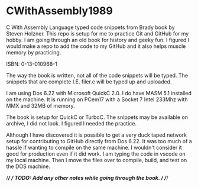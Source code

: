# CWithAssembly1989
C With Assembly Language typed code snippets from Brady book by Steven Holzner.
This repo is setup for me to practice Git and GitHub for my hobby. I am
going through an old book for history and geeky fun. I figured I would make
a repo to add the code to my GitHub and it also helps muscle memory by
practicing. 

ISBN: 0-13-010968-1

The way the book is written, not all of the code snippets will be typed.
The snippets that are complete I.E. filer.c will be typed up and uploaded. 

I am using Dos 6.22 with Microsoft QuickC 2.0. I do have MASM 5.1
installed on the machine. It is running on PCem17 with a Socket 7
Intel 233Mhz with MMX and 32MB of memory. 

The book is setup for QuickC or TurboC.
The snippets may be available on archive, I did not look. I figured
I needed the practice.

Although I have discovered it is possible to get a very duck taped network
setup for contributing to GitHub directly from Dos 6.22. It was too much of
a hassle if wanting to compile on the same machine. I wouldn't consider it
good for production even if it did work. I am typing the code in vscode
on my local machine. Then I move the files over to compile, build, and test
on the DOS machine.

/******************************************************************************/
/* TODO: Add any other notes while going through the book.                    */
/******************************************************************************/

